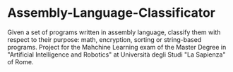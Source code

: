 # Assembly-Language-Classificator
Given a set of programs written in assembly language, classify them with respect to their purpose: math, encryption, sorting or string-based programs.
Project for the Mahchine Learning exam of the Master Degree in "Artificial Intelligence and Robotics" at Università degli Studi "La Sapienza" of Rome.
